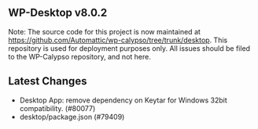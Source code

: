 ## WP-Desktop v8.0.2

Note: The source code for this project is now maintained at https://github.com/Automattic/wp-calypso/tree/trunk/desktop. This repository is used for deployment purposes only. All issues should be filed to the WP-Calypso repository, and not here.

## Latest Changes

* Desktop App: remove dependency on Keytar for Windows 32bit compatibility. (#80077)
* desktop/package.json (#79409)

